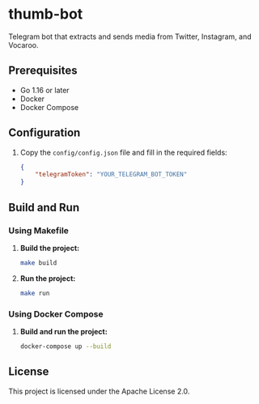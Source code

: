 # thumb-bot

Telegram bot that extracts and sends media from Twitter, Instagram, and Vocaroo.

## Prerequisites

- Go 1.16 or later
- Docker
- Docker Compose

## Configuration

1. Copy the `config/config.json` file and fill in the required fields:
    ```json
    {
        "telegramToken": "YOUR_TELEGRAM_BOT_TOKEN"
    }
    ```

## Build and Run

### Using Makefile

1. **Build the project:**
    ```sh
    make build
    ```

2. **Run the project:**
    ```sh
    make run
    ```

### Using Docker Compose

1. **Build and run the project:**
    ```sh
    docker-compose up --build
    ```

## License

This project is licensed under the Apache License 2.0.